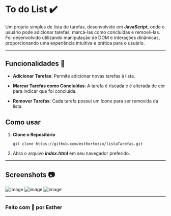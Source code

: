# To do List ✔️
Um projeto simples de lista de tarefas, desenvolvido em **JavaScript**, onde o usuário pode adicionar tarefas, marcá-las como concluídas e removê-las. Foi desenvolvido utilizando manipulação de DOM e interações dinâmicas, proporcionando uma experiência intuitiva e prática para o usuário.
<hr>

## Funcionalidades 🔨
 - **Adicionar Tarefas**: Permite adicionar novas tarefas à lista.

 - **Marcar Tarefas como Concluídas**: A tarefa é riscada e é alterada de cor para indicar que foi concluída.

 - **Remover Tarefas**: Cada tarefa possui um ícone para ser removida da lista.

## Como usar
1. **Clone o Repositório**
    ```bash
   git clone https://github.com/esthertozzo/listaTarefas.git
2. Abra o arquivo ***index.html*** em seu navegador preferido.
<hr>

## Screenshots 📷
![image](https://github.com/user-attachments/assets/8bd9bccc-6f34-433c-8eb3-4ce42ad7524c)
![image](https://github.com/user-attachments/assets/29e602fd-e787-4e30-95fd-9f59c7bdc2cb)
![image](https://github.com/user-attachments/assets/4d38a8b4-784a-4826-ad5f-506d7de939c5)
<hr>

### Feito com 💜 por Esther

